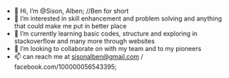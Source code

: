 - 👋 Hi, I’m @Sison, Alben; //Ben for short
- 👀 I’m interested in skill enhancement and problem solving and anything that could make me put in better place
- 🌱 I’m currently learning basic codes, structure and exploring in stackoverflow and many more through websites
- 💞️ I’m looking to collaborate on with my team and to my pioneers
- 📫 can reach me at sisonalben@gmail.com / facebook.com/100000056543395;

<!---
sisonalben/sisonalben is a ✨ special ✨ repository because its `README.md` (this file) appears on your GitHub profile.
You can click the Preview link to take a look at your changes.
--->
